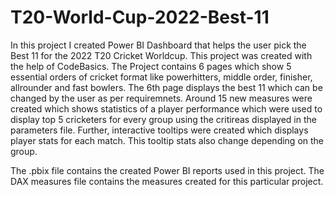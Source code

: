# T20-World-Cup-2022-Best-11

In this project I created Power BI Dashboard that helps the user pick the Best 11 for the 2022 T20 Cricket Worldcup. This project was created with the help of CodeBasics. The Project contains 6 pages which show 5 essential orders of cricket format like powerhitters, middle order, finisher, allrounder and fast bowlers. The 6th page displays the best 11 which can be changed by the user as per requiremnets. Around 15 new measures were created which shows statistics of a player performance which were used to display top 5 cricketers for every group using the critireas displayed in the parameters file. Further, interactive tooltips were created which displays player stats for each match. This tooltip stats also change depending on the group.

The .pbix file contains the created Power BI reports used in this project. The DAX measures file contains the measures created for this particular project.
